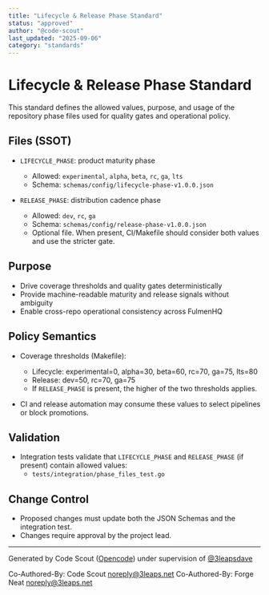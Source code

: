 ```yaml
---
title: "Lifecycle & Release Phase Standard"
status: "approved"
author: "@code-scout"
last_updated: "2025-09-06"
category: "standards"
---
```


# Lifecycle & Release Phase Standard

This standard defines the allowed values, purpose, and usage of the repository phase files used for quality gates and operational policy.

## Files (SSOT)

- `LIFECYCLE_PHASE`: product maturity phase
  - Allowed: `experimental`, `alpha`, `beta`, `rc`, `ga`, `lts`
  - Schema: `schemas/config/lifecycle-phase-v1.0.0.json`

- `RELEASE_PHASE`: distribution cadence phase
  - Allowed: `dev`, `rc`, `ga`
  - Schema: `schemas/config/release-phase-v1.0.0.json`
  - Optional file. When present, CI/Makefile should consider both values and use the stricter gate.

## Purpose

- Drive coverage thresholds and quality gates deterministically
- Provide machine-readable maturity and release signals without ambiguity
- Enable cross-repo operational consistency across FulmenHQ

## Policy Semantics

- Coverage thresholds (Makefile):
  - Lifecycle: experimental=0, alpha=30, beta=60, rc=70, ga=75, lts=80
  - Release: dev=50, rc=70, ga=75
  - If `RELEASE_PHASE` is present, the higher of the two thresholds applies.

- CI and release automation may consume these values to select pipelines or block promotions.

## Validation

- Integration tests validate that `LIFECYCLE_PHASE` and `RELEASE_PHASE` (if present) contain allowed values:
  - `tests/integration/phase_files_test.go`

## Change Control

- Proposed changes must update both the JSON Schemas and the integration test.
- Changes require approval by the project lead.

---

Generated by Code Scout ([Opencode](https://opencode.ai/)) under supervision of [@3leapsdave](https://github.com/3leapsdave)

Co-Authored-By: Code Scout <noreply@3leaps.net>
Co-Authored-By: Forge Neat <noreply@3leaps.net>
